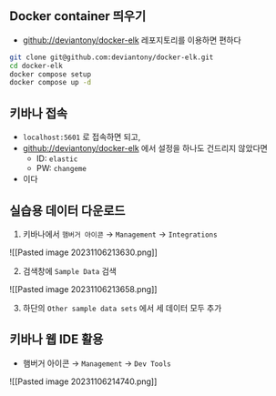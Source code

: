 ## Docker container 띄우기

- [github://deviantony/docker-elk](https://github.com/deviantony/docker-elk) 레포지토리를 이용하면 편하다

```bash
git clone git@github.com:deviantony/docker-elk.git
cd docker-elk
docker compose setup
docker compose up -d
```

## 키바나 접속

- `localhost:5601` 로 접속하면 되고,
- [github://deviantony/docker-elk](https://github.com/deviantony/docker-elk) 에서 설정을 하나도 건드리지 않았다면
	- ID: `elastic`
	- PW: `changeme`
- 이다

## 실습용 데이터 다운로드

1. 키바나에서 `햄버거 아이콘` → `Management` → `Integrations`

![[Pasted image 20231106213630.png]]

2. 검색창에 `Sample Data` 검색

![[Pasted image 20231106213658.png]]

3. 하단의 `Other sample data sets` 에서 세 데이터 모두 추가

## 키바나 웹 IDE 활용

- 햄버거 아이콘 → `Management` → `Dev Tools`

![[Pasted image 20231106214740.png]]